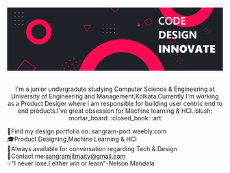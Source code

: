![Sangramjit Maity header](https://github.com/Sangramjit/Sangramjit/blob/master/banner.png)
<p align="center">
<br/>I'm a junior undergradute studying Computer Science & Engineering at University of Engineering and Management,Kolkata.Currently I'm working as a Product Desiger where i am responsible for building user centric end to end products.I've great obsession for Machine learning & HCI.:blush: :mortar_board: :closed_book: :art:
</p>

 :pushpin:Find my design portfolio on: sangram-port.weebly.com<br/>
 :mortar_board:Product Designing,Machine Learning & HCI<br/>
 :pill:Always available for conversation regarding Tech & Design<br/>
 :e-mail:Contact me:sangramjitmaity@gmail.com<br/>
 :bulb:"I never lose.I either win or learn"-Nelson Mandela<br/>
